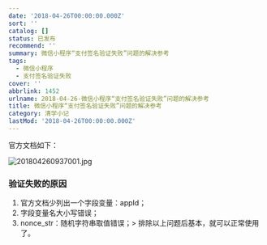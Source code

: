 ```yaml
---
date: '2018-04-26T00:00:00.000Z'
sort: ''
catalog: []
status: 已发布
recommend: ''
summary: 微信小程序“支付签名验证失败”问题的解决参考
tags:
  - 微信小程序
  - 支付签名验证失败
cover: ''
abbrlink: 1452
urlname: 2018-04-26-微信小程序“支付签名验证失败”问题的解决参考
title: 微信小程序“支付签名验证失败”问题的解决参考
category: 清学小记
lastMod: '2018-04-26T00:00:00.000Z'
---
```


官方文档如下：


![201804260937001.jpg](http://image.bmqy.net/uploads/2018/04/201804260937001.jpg)


### 验证失败的原因

1. 官方文档少列出一个字段变量：appId；
2. 字段变量名大小写错误；
3. nonce_str：随机字符串取值错误；> 排除以上问题后基本，就可以正常使用了。
